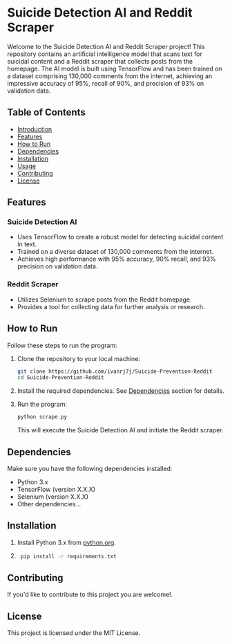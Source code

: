 # Suicide Detection AI and Reddit Scraper

Welcome to the Suicide Detection AI and Reddit Scraper project! This repository contains an artificial intelligence model that scans text for suicidal content and a Reddit scraper that collects posts from the homepage. The AI model is built using TensorFlow and has been trained on a dataset comprising 130,000 comments from the internet, achieving an impressive accuracy of 95%, recall of 90%, and precision of 93% on validation data.

## Table of Contents
- [Introduction](#suicide-detection-ai-and-reddit-scraper)
- [Features](#features)
- [How to Run](#how-to-run)
- [Dependencies](#dependencies)
- [Installation](#installation)
- [Usage](#usage)
- [Contributing](#contributing)
- [License](#license)

## Features

### Suicide Detection AI
- Uses TensorFlow to create a robust model for detecting suicidal content in text.
- Trained on a diverse dataset of 130,000 comments from the internet.
- Achieves high performance with 95% accuracy, 90% recall, and 93% precision on validation data.

### Reddit Scraper
- Utilizes Selenium to scrape posts from the Reddit homepage.
- Provides a tool for collecting data for further analysis or research.

## How to Run

Follow these steps to run the program:

1. Clone the repository to your local machine:

   ```bash
   git clone https://github.com/ivanrj7j/Suicide-Prevention-Reddit
   cd Suicide-Prevention-Reddit
   ```

2. Install the required dependencies. See [Dependencies](#dependencies) section for details.

3. Run the program:

   ```bash
   python scrape.py
   ```

   This will execute the Suicide Detection AI and initiate the Reddit scraper.

## Dependencies

Make sure you have the following dependencies installed:

- Python 3.x
- TensorFlow (version X.X.X)
- Selenium (version X.X.X)
- Other dependencies...

## Installation

1. Install Python 3.x from [python.org](https://www.python.org/).

1. ```bash
    pip install -r requirements.txt
    ```

## Contributing

If you'd like to contribute to this project you are welcome!.

## License

This project is licensed under the MIT License.
